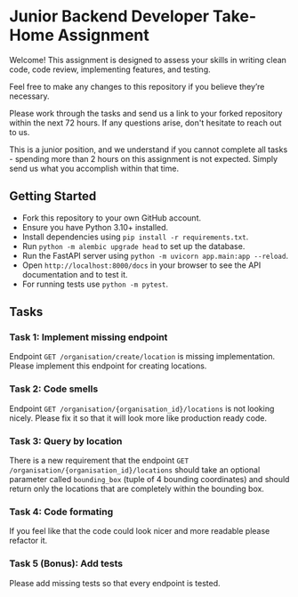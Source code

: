 # Junior Backend Developer Take-Home Assignment

Welcome! This assignment is designed to assess your skills in writing clean code, code
review, implementing features, and testing.

Feel free to make any changes to this repository if you believe they’re necessary.

Please work through the tasks and send us a link to your forked repository within the
next 72 hours. If any questions arise, don't hesitate to reach out to us.

This is a junior position, and we understand if you cannot complete all tasks - spending
more than 2 hours on this assignment is not expected. Simply send us what you accomplish
within that time.

## Getting Started

- Fork this repository to your own GitHub account.
- Ensure you have Python 3.10+ installed.
- Install dependencies using `pip install -r requirements.txt`.
- Run `python -m alembic upgrade head` to set up the database.
- Run the FastAPI server using `python -m uvicorn app.main:app --reload`.
- Open `http://localhost:8000/docs` in your browser to see the API documentation and to
  test it.
- For running tests use `python -m pytest`.

## Tasks

### Task 1: Implement missing endpoint

Endpoint `GET /organisation/create/location` is missing implementation. Please implement
this endpoint for creating locations.

### Task 2: Code smells

Endpoint `GET /organisation/{organisation_id}/locations` is not looking nicely.
Please fix it so that it will look more like production ready code.

### Task 3: Query by location

There is a new requirement that the endpoint
`GET /organisation/{organisation_id}/locations` should take an optional parameter called
`bounding_box` (tuple of 4 bounding coordinates) and should return only the locations
that are completely within the bounding box.

### Task 4: Code formating

If you feel like that the code could look nicer and more readable please refactor it.

### Task 5 (Bonus): Add tests

Please add missing tests so that every endpoint is tested.
